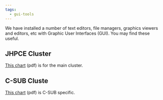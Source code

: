```yaml
---
tags:
  - gui-tools
---
```


We have installed a number of text editors, file managers, graphics viewers and editors, etc with Graphic User Interfaces (GUI). You may find these useful.

## JHPCE Cluster

[This chart](../sw/images/jhpce-3.0-gui-pkg-inventory.pdf) (pdf) is for the main cluster.

## C-SUB Cluste

[This chart](../sw/images/c-sub-gui-pkg-inventory.pdf) (pdf) is C-SUB specific.

